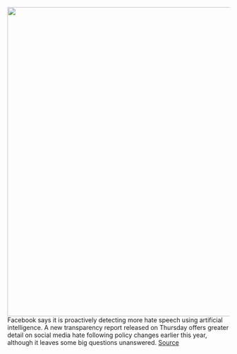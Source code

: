 <img src='https://cdn.vox-cdn.com/thumbor/9e9X4hVXlC_ut1a0I_a2Q8x_fW0=/0x0:2040x1360/1200x800/filters:focal(857x517:1183x843)/cdn.vox-cdn.com/uploads/chorus_image/image/67818040/mdoying_180411_2400_0043still.0.jpg' width='700px' /><br/>
Facebook says it is proactively detecting more hate speech using artificial intelligence. A new transparency report released on Thursday offers greater detail on social media hate following policy changes earlier this year, although it leaves some big questions unanswered.
<a href='https://www.theverge.com/2020/11/19/21575139/facebook-moderation-ai-hate-speech'> Source <a/>
